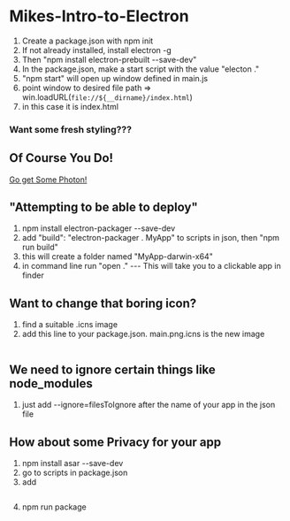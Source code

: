 # Mikes-Intro-to-Electron

1. Create a package.json with npm init
2. If not already installed, install electron -g
3. Then "npm install electron-prebuilt --save-dev"
4. In the package.json, make a start script with the value "electon ."
5. "npm start" will open up window defined in main.js
6.  point window to desired file path  => win.loadURL(`file://${__dirname}/index.html`)
  6. in this case it is index.html

### Want some fresh styling???
## Of Course You Do!

[Go get Some Photon!](http://photonkit.com/)

## "Attempting to be able to deploy"
1. npm install electron-packager --save-dev
2. add "build": "electron-packager . MyApp" to scripts in json, then "npm run build"
 2. this will create a folder named "MyApp-darwin-x64"
3. in command line run "open ."  --- This will take you to a clickable app in finder

## Want to change that boring icon?
1. find a suitable .icns image
2. add this line to your package.json.  main.png.icns is the new image
```"build": "electron-packager . MyApp && cp main.png.icns MyApp-darwin-x64/MyApp.app/Contents/Resources/electron.icns
```

## We need to ignore certain things like node_modules
1. just add --ignore=filesToIgnore after the name of your app in the json file

## How about some Privacy for your app
1. npm install asar --save-dev
2. go to scripts in package.json
3. add
```"package": "asar pack MyApp-darwin-x64/MyApp.app/Contents/Resources/app MyApp-darwin-x64/MyApp.app/Contents/Resources/app.asar",
```
4. npm run package
